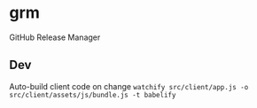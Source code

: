 # grm
GitHub Release Manager

## Dev

Auto-build client code on change
`watchify src/client/app.js -o src/client/assets/js/bundle.js -t babelify`